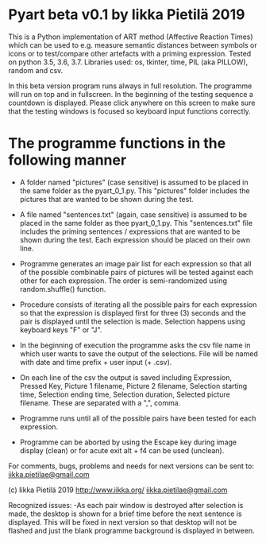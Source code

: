 # Pyart beta v0.1 by Iikka Pietilä 2019

This is a Python implementation of ART method (Affective Reaction Times) which can be used to 
e.g. measure semantic distances between symbols or icons or to test/compare other artefacts with a priming expression. Tested on python 3.5, 3.6, 3.7. Libraries used: os, tkinter, time, PIL (aka PILLOW), random and csv.

In this beta version program runs always in full resolution. The programme will run on top and in fullscreen. In the beginning of the testing sequence a countdown is displayed. Please click anywhere on this screen to make sure that the testing windows is focused so keyboard input functions correctly.


# The programme functions in the following manner

- A folder named "pictures" (case sensitive) is assumed to be placed in the same folder as the pyart_0_1.py. This "pictures" folder includes the pictures that are wanted to be shown during the test.

- A file named "sentences.txt" (again, case sensitive) is assumed to be placed in the same folder as thee pyart_0_1.py. This "sentences.txt" file includes the priming sentences / expressions that are wanted to be shown during the test. Each expression should be placed on their own line.

- Programme generates an image pair list for each expression so that all of the possible combinable pairs of pictures will be tested against each other for each expression. The order is semi-randomized using random.shuffle() function.

- Procedure consists of iterating all the possible pairs for each expression so that the expression is displayed first for three (3) seconds and the pair is displayed until the selection is made. Selection happens using keyboard keys "F" or "J".

- In the beginning of execution the programme asks the csv file name in which user wants to save the output of the selections. File will be named with date and time prefix + user input (+ .csv). 

- On each line of the csv the output is saved including Expression, Pressed Key, Picture 1 filename, Picture 2 filename, Selection starting time, Selection ending time, Selection duration, Selected picture filename. These are separated with a ",", comma.

- Programme runs until all of the possible pairs have been tested for each expression.

- Programme can be aborted by using the Escape key during image display (clean) or for acute exit alt + f4 can be used (unclean).


For comments, bugs, problems and needs for next versions can be sent to: iikka.pietilae@gmail.com

(c) Iikka Pietilä 2019
http://www.iikka.org/
iikka.pietilae@gmail.com

Recognized issues:
-As each pair window is destroyed after selection is made, the desktop is shown for a brief time before the next sentence is displayed. This will be fixed in next version so that desktop will not be flashed and just the blank programme background is displayed in between.
